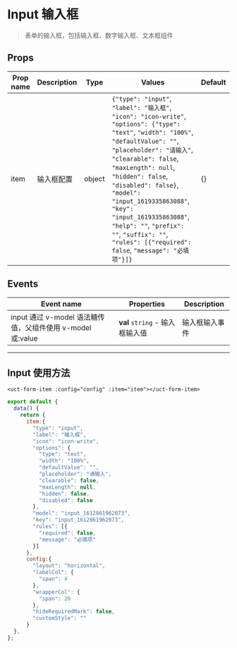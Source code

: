 # Input 输入框

> 表单的输入框，包括输入框、数字输入框、文本框组件

## Props

| Prop name | Description | Type   | Values                                                                                                                                                                                                                                                                                                                                                                                                                          | Default |
| --------- | ----------- | ------ | ------------------------------------------------------------------------------------------------------------------------------------------------------------------------------------------------------------------------------------------------------------------------------------------------------------------------------------------------------------------------------------------------------------------------------- | ------- |
| item      | 输入框配置  | object | `{"type": "input"`, `"label": "输入框"`, `"icon": "icon-write"`, `"options": {"type": "text"`, `"width": "100%"`, `"defaultValue": ""`, `"placeholder": "请输入"`, `"clearable": false`, `"maxLength": null`, `"hidden": false`, `"disabled": false}`, `"model": "input_1619335863088"`, `"key": "input_1619335863088"`, `"help": ""`, `"prefix": ""`, `"suffix": ""`, `"rules": [{"required": false`, `"message": "必填项"}]}` | {}      |

## Events

| Event name                                                 | Properties                      | Description    |
| ---------------------------------------------------------- | ------------------------------- | -------------- |
| input 通过 v-model 语法糖传值，父组件使用 v-model 或:value | **val** `string` - 输入框输入值 | 输入框输入事件 |

---

## Input 使用方法

```vue
<uct-form-item :config="config" :item="item"></uct-form-item>
```

```js
export default {
  data() {
    return {
      item:{
        "type": "input",
        "label": "输入框",
        "icon": "icon-write",
        "options": {
          "type": "text",
          "width": "100%",
          "defaultValue": "",
          "placeholder": "请输入",
          "clearable": false,
          "maxLength": null,
          "hidden": false,
          "disabled": false
        },
        "model": "input_1612861962073",
        "key": "input_1612861962073",
        "rules": [{
          "required": false,
          "message": "必填项"
        }]
      },
      config:{
        "layout": "horizontal",
        "labelCol": {
          "span": 4
        },
        "wrapperCol": {
          "span": 20
        },
        "hideRequiredMark": false,
        "customStyle": ""
      }
  },
};

```
